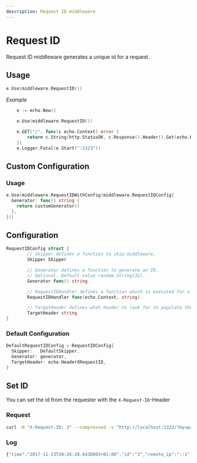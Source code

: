 ```yaml
---
description: Request ID middleware
---
```


# Request ID

Request ID middleware generates a unique id for a request.

## Usage

```go
e.Use(middleware.RequestID())
```

*Example*

```go
	e := echo.New()

	e.Use(middleware.RequestID())

	e.GET("/", func(c echo.Context) error {
		return c.String(http.StatusOK, c.Response().Header().Get(echo.HeaderXRequestID))
	})
	e.Logger.Fatal(e.Start(":1323"))
```

## Custom Configuration

### Usage

```go
e.Use(middleware.RequestIDWithConfig(middleware.RequestIDConfig{
  Generator: func() string {
    return customGenerator()
  },
}))
```

## Configuration

```go
RequestIDConfig struct {
		// Skipper defines a function to skip middleware.
		Skipper Skipper

		// Generator defines a function to generate an ID.
		// Optional. Default value random.String(32).
		Generator func() string

		// RequestIDHandler defines a function which is executed for a request id.
		RequestIDHandler func(echo.Context, string)

		// TargetHeader defines what header to look for to populate the id
		TargetHeader string
}
```

### Default Configuration

```go
DefaultRequestIDConfig = RequestIDConfig{
  Skipper:   DefaultSkipper,
  Generator: generator,
  TargetHeader: echo.HeaderXRequestID,
}
```

## Set ID

You can set the id from the requester with the `X-Request-ID`-Header

### Request

```sh
curl -H "X-Request-ID: 3" --compressed -v "http://localhost:1323/?my=param"
```

### Log

```js
{"time":"2017-11-13T20:26:28.6438003+01:00","id":"3","remote_ip":"::1","host":"localhost:1323","method":"GET","uri":"/?my=param","my":"param","status":200, "latency":0,"latency_human":"0s","bytes_in":0,"bytes_out":13}
```
